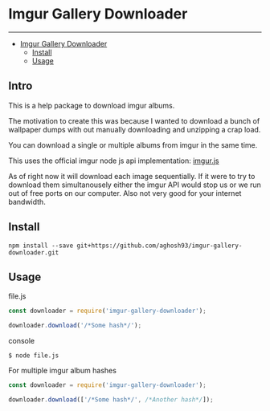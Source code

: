 # Imgur Gallery Downloader

--------------------------------------------------------------------------------

<!-- TOC depthFrom:1 depthTo:6 withLinks:1 updateOnSave:1 orderedList:0 -->

- [Imgur Gallery Downloader](#imgur-gallery-downloader)
	- [Install](#install)
	- [Usage](#usage)

<!-- /TOC -->

 ## Intro

This is a help package to download imgur albums.

The motivation to create this was because I wanted to download a bunch of wallpaper dumps with out manually downloading and unzipping a crap load.

You can download a single or multiple albums from imgur in the same time.

This uses the official imgur node js api implementation: [imgur.js](https://github.com/Imgur/imgur.js)

As of right now it will download each image sequentially. If it were to try to download them simultanousely either the imgur API would stop us or we run out of free ports on our computer. Also not very good for your internet bandwidth.

## Install

```
npm install --save git+https://github.com/aghosh93/imgur-gallery-downloader.git
```

## Usage

file.js

```javascript
const downloader = require('imgur-gallery-downloader');

downloader.download('/*Some hash*/');
```

console

```shell
$ node file.js
```

For multiple imgur album hashes

```javascript
const downloader = require('imgur-gallery-downloader');

downloader.download(['/*Some hash*/', /*Another hash*/]);
```
